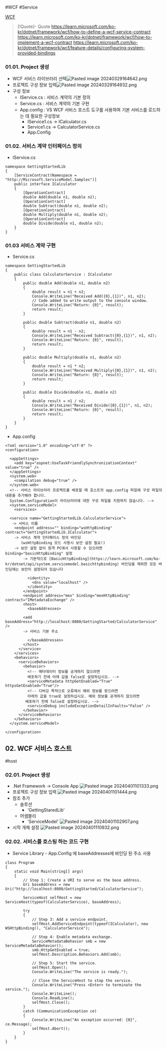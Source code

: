 #WCF #Service

[WCF](../WCF.md)

> [!Quote]- Quote
> https://learn.microsoft.com/ko-kr/dotnet/framework/wcf/how-to-define-a-wcf-service-contract
> https://learn.microsoft.com/ko-kr/dotnet/framework/wcf/how-to-implement-a-wcf-contract
> https://learn.microsoft.com/ko-kr/dotnet/framework/wcf/feature-details/configuring-system-provided-bindings
### 01.01. Project 생성
- WCF 서비스 라이브러리 선택![Pasted image 20240329164642.png](attachments/Pasted%20image%2020240329164642.png)
- 프로젝트 구성 정보 입력![Pasted image 20240329164932.png](attachments/Pasted%20image%2020240329164932.png)
- 구성 정보
	- IService.cs : 서비스 계약의 기본 정의
	- Service.cs : 서비스 계약의 기본 구현
	- App.config : VS WCF 서비스 호스트 도구를 사용하여 기본 서비스를 로드하는 데 필요한 구성정보
		- IService1.cs -> ICalculator.cs
		- Service1.cs -> CalculatorService.cs
		- App.Config
### 01.02. 서비스 계약 인터페이스 정의
- IService.cs
```
namespace GettingStartedLib
{
    [ServiceContract(Namespace = "http://Microsoft.ServiceModel.Samples")]
    public interface ICalculator
    {
        [OperationContract]
        double Add(double n1, double n2);
        [OperationContract]
        double Subtract(double n1, double n2);
        [OperationContract]
        double Multiply(double n1, double n2);
        [OperationContract]
        double Divide(double n1, double n2);
    }
}
```
### 01.03 서비스 계약 구현
- Service.cs
```
namespace GettingStartedLib
{
    public class CalculatorService : ICalculator
    {
        public double Add(double n1, double n2)
        {
            double result = n1 + n2;
            Console.WriteLine("Received Add({0},{1})", n1, n2);
            // Code added to write output to the console window.
            Console.WriteLine("Return: {0}", result);
            return result;
        }

        public double Subtract(double n1, double n2)
        {
            double result = n1 - n2;
            Console.WriteLine("Received Subtract({0},{1})", n1, n2);
            Console.WriteLine("Return: {0}", result);
            return result;
        }

        public double Multiply(double n1, double n2)
        {
            double result = n1 * n2;
            Console.WriteLine("Received Multiply({0},{1})", n1, n2);
            Console.WriteLine("Return: {0}", result);
            return result;
        }

        public double Divide(double n1, double n2)
        {
            double result = n1 / n2;
            Console.WriteLine("Received Divide({0},{1})", n1, n2);
            Console.WriteLine("Return: {0}", result);
            return result;
        }
    }
}
```
- App.config
```
<?xml version="1.0" encoding="utf-8" ?>
<configuration>

  <appSettings>
    <add key="aspnet:UseTaskFriendlySynchronizationContext" value="true" />
  </appSettings>
  <system.web>
    <compilation debug="true" />
  </system.web>
  <!-- 서비스 라이브러리 프로젝트를 배포할 때 호스트의 app.config 파일에 구성 파일의 내용을 추가해야 합니다. 
  System.Configuration이 라이브러리에 대한 구성 파일을 지원하지 않습니다. -->
  <system.serviceModel>
    <services>
```
      <service name="GettingStartedLib.CalculatorService">
       -> 서비스 이름
        <endpoint address="" binding="wsHttpBinding" contract="GettingStartedLib.ICalculator">
        -> 서비스 계약 인터페이스 정의 바인딩
	       (wsHttpBinding 모드 사용시 보안 설정 필요!)
        -> 보안 설정 없이 원격 PC에서 사용할 수 있으려면 binding="basicHttpBinding" 설정
            -> 기본적으로 [BasicHttpBinding](https://learn.microsoft.com/ko-kr/dotnet/api/system.servicemodel.basichttpbinding) 바인딩을 제외한 모든 바인딩에는 보안이 설정되어 있습니다
```
          <identity>
            <dns value="localhost" />
          </identity>
        </endpoint>
        <endpoint address="mex" binding="mexHttpBinding" contract="IMetadataExchange" />
        <host>
          <baseAddresses>
```
            <add baseAddress="http://localhost:8080/GettingStarted/CalculatorService" />
            -> 서비스 기본 주소
```
          </baseAddresses>
        </host>
      </service>
    </services>
    <behaviors>
      <serviceBehaviors>
        <behavior>
          <!-- 메타데이터 정보를 공개하지 않으려면 
          배포하기 전에 아래 값을 false로 설정하십시오. -->
          <serviceMetadata httpGetEnabled="True" httpsGetEnabled="True"/>
          <!-- 디버깅 목적으로 오류에서 예외 정보를 받으려면 
          아래의 값을 true로 설정하십시오. 예외 정보를 공개하지 않으려면 
         배포하기 전에 false로 설정하십시오. -->
          <serviceDebug includeExceptionDetailInFaults="False" />
        </behavior>
      </serviceBehaviors>
    </behaviors>
  </system.serviceModel>

</configuration>
```
## 02. WCF 서비스 호스트
#host
### 02.01. Project 생성
- .Net Framework -> Console App
	![Pasted image 20240401101333.png](attachments/Pasted%20image%2020240401101333.png)
- 프로젝트 구성 정보 입력
	![Pasted image 20240401101444.png](attachments/Pasted%20image%2020240401101444.png)
- 참조 추가
	- 솔루션
		- 'GettingStaredLib'
	- 어셈블리
		- 'ServiceModel'
	![Pasted image 20240401102907.png](attachments/Pasted%20image%2020240401102907.png)
- 시작 개체 설정
	![Pasted image 20240401110932.png](attachments/Pasted%20image%2020240401110932.png)
	
### 02.02. 서비스를 호스팅 하는 코드 구현
- Service Library - App.Config 에 baseAddresses에 바인딩 된 주소 사용
```
class Program
{
	static void Main(string[] args)
	{
		// Step 1: Create a URI to serve as the base address.
		Uri baseAddress = new Uri("http://localhost:8080/GettingStarted/CalculatorService");

		ServiceHost selfHost = new ServiceHost(typeof(CalculatorService), baseAddress);

		try
		{
			// Step 3: Add a service endpoint.
			selfHost.AddServiceEndpoint(typeof(ICalculator), new WSHttpBinding(), "CalculatorService");

			// Step 4: Enable metadata exchange.
			ServiceMetadataBehavior smb = new ServiceMetadataBehavior();
			smb.HttpGetEnabled = true;
			selfHost.Description.Behaviors.Add(smb);

			// Step 5: Start the service.
			selfHost.Open();
			Console.WriteLine("The service is ready.");

			// Close the ServiceHost to stop the service.
			Console.WriteLine("Press <Enter> to terminate the service.");
			Console.WriteLine();
			Console.ReadLine();
			selfHost.Close();
		}
		catch (CommunicationException ce)
		{
			Console.WriteLine("An exception occurred: {0}", ce.Message);
			selfHost.Abort();
		}
	}
}
```